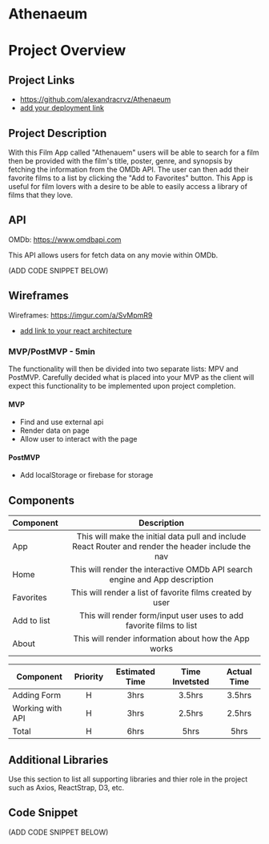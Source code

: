 # Athenaeum
 # Project Overview

 ## Project Links

 - https://github.com/alexandracrvz/Athenaeum
 - [add your deployment link]()

 ## Project Description

 With this Film App called "Athenauem" users will be able to search for a film then be provided with the film's title, poster, genre, and synopsis by fetching the information from the OMDb API. The user can then add their favorite films to a list by clicking the "Add to Favorites" button. This App is useful for film lovers with a desire to be able to easily access a library of films that they love.

 ## API

 OMDb: https://www.omdbapi.com

 This API allows users for fetch data on any movie within OMDb.

 (ADD CODE SNIPPET BELOW)


 ## Wireframes

 Wireframes: https://imgur.com/a/SvMpmR9
 - [add link to your react architecture]()


 ### MVP/PostMVP - 5min

 The functionality will then be divided into two separate lists: MPV and PostMVP.  Carefully decided what is placed into your MVP as the client will expect this functionality to be implemented upon project completion.  

 #### MVP
 - Find and use external api 
 - Render data on page 
 - Allow user to interact with the page

 #### PostMVP

 - Add localStorage or firebase for storage

 ## Components

 | Component | Description | 
 | --- | :---: |  
 | App | This will make the initial data pull and include React Router and render the header include the nav|
 | Home | This will render the interactive OMDb API search engine and App description |
 | Favorites | This will render a list of favorite films created by user |
 | Add to list | This will render form/input user uses to add favorite films to list |
 | About | This will render information about how the App works |


 | Component | Priority | Estimated Time | Time Invetsted | Actual Time |
 | --- | :---: |  :---: | :---: | :---: |
 | Adding Form | H | 3hrs| 3.5hrs | 3.5hrs |
 | Working with API | H | 3hrs| 2.5hrs | 2.5hrs |
 | Total | H | 6hrs| 5hrs | 5hrs |

 ## Additional Libraries
  Use this section to list all supporting libraries and thier role in the project such as Axios, ReactStrap, D3, etc. 

 ## Code Snippet

 (ADD CODE SNIPPET BELOW)